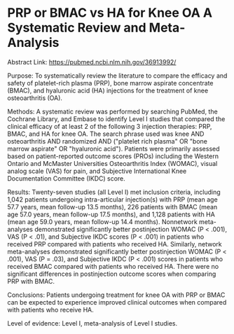 # PRP or BMAC vs HA for Knee OA A Systematic Review and Meta-Analysis

Abstract Link: https://pubmed.ncbi.nlm.nih.gov/36913992/

Purpose: To systematically review the literature to compare the efficacy and safety of platelet-rich plasma (PRP), bone marrow aspirate concentrate (BMAC), and hyaluronic acid (HA) injections for the treatment of knee osteoarthritis (OA).

Methods: A systematic review was performed by searching PubMed, the Cochrane Library, and Embase to identify Level I studies that compared the clinical efficacy of at least 2 of the following 3 injection therapies: PRP, BMAC, and HA for knee OA. The search phrase used was knee AND osteoarthritis AND randomized AND ("platelet rich plasma" OR "bone marrow aspirate" OR "hyaluronic acid"). Patients were primarily assessed based on patient-reported outcome scores (PROs) including the Western Ontario and McMaster Universities Osteoarthritis Index (WOMAC), visual analog scale (VAS) for pain, and Subjective International Knee Documentation Committee (IKDC) score.

Results: Twenty-seven studies (all Level I) met inclusion criteria, including 1,042 patients undergoing intra-articular injection(s) with PRP (mean age 57.7 years, mean follow-up 13.5 months), 226 patients with BMAC (mean age 57.0 years, mean follow-up 17.5 months), and 1,128 patients with HA (mean age 59.0 years, mean follow-up 14.4 months). Nonnetwork meta-analyses demonstrated significantly better postinjection WOMAC (P < .001), VAS (P < .01), and Subjective IKDC scores (P < .001) in patients who received PRP compared with patients who received HA. Similarly, network meta-analyses demonstrated significantly better postinjection WOMAC (P < .001), VAS (P = .03), and Subjective IKDC (P < .001) scores in patients who received BMAC compared with patients who received HA. There were no significant differences in postinjection outcome scores when comparing PRP with BMAC.

Conclusions: Patients undergoing treatment for knee OA with PRP or BMAC can be expected to experience improved clinical outcomes when compared with patients who receive HA.

Level of evidence: Level I, meta-analysis of Level I studies.

